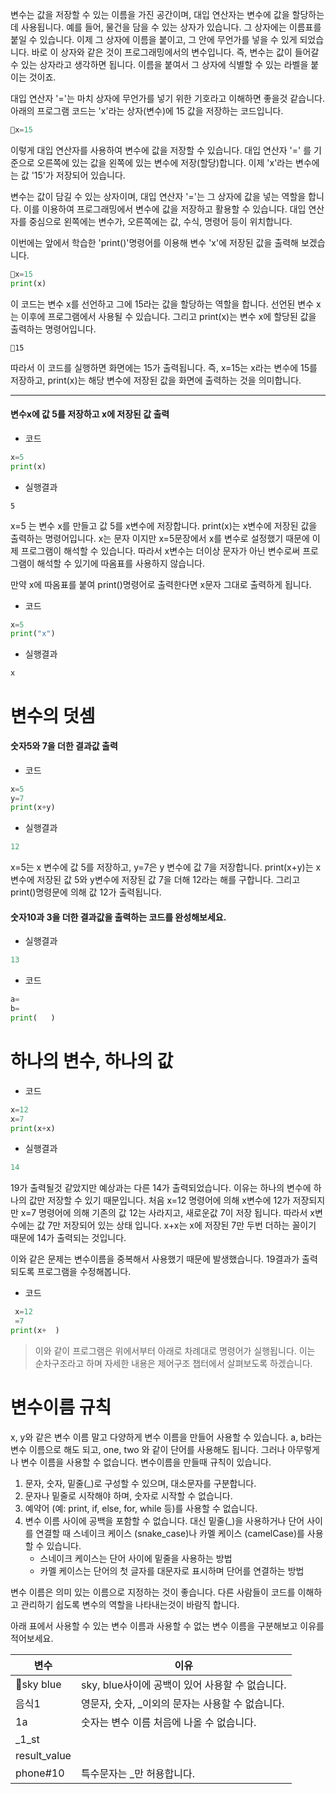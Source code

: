 변수는 값을 저장할 수 있는 이름을 가진 공간이며, 대입 연산자는 변수에 값을 할당하는 데 사용됩니다. 
예를 들어, 물건을 담을 수 있는 상자가 있습니다. 그 상자에는 이름표를 붙일 수 있습니다. 이제 그 상자에 이름을 붙이고, 그 안에 무언가를 넣을 수 있게 되었습니다. 바로 이 상자와 같은 것이 프로그래밍에서의 변수입니다. 
즉, 변수는 값이 들어갈 수 있는 상자라고 생각하면 됩니다. 이름을 붙여서 그 상자에 식별할 수 있는 라벨을 붙이는 것이죠. 

대입 연산자 \'=\'는 마치 상자에 무언가를 넣기 위한 기호라고 이해하면 좋을것 같습니다. 아래의 프로그램 코드는 \'x\'라는 상자(변수)에 15 값을 저장하는 코드입니다.
```Python
x=15
```

이렇게 대입 연산자를 사용하여 변수에 값을 저장할 수 있습니다. 대입 연산자 \'=\' 를 기준으로 오른쪽에 있는 값을 왼쪽에 있는 변수에 저장(할당)합니다. 이제 \'x\'라는 변수에는 값 \'15\'가 저장되어 있습니다.

변수는 값이 담길 수 있는 상자이며, 대입 연산자 '='는 그 상자에 값을 넣는 역할을 합니다. 이를 이용하여 프로그래밍에서 변수에 값을 저장하고 활용할 수 있습니다. 대입 연산자를 중심으로 왼쪽에는 변수가, 오른쪽에는 값, 수식, 명령어 등이 위치합니다.

이번에는 앞에서 학습한 \'print()\'명령어를 이용해 변수 \'x\'에 저장된 값을 출력해 보겠습니다.
```Python
x=15
print(x)
```
이 코드는 변수 x를 선언하고 그에 15라는 값을 할당하는 역할을 합니다. 선언된 변수 x는 이후에 프로그램에서 사용될 수 있습니다. 그리고 print(x)는 변수 x에 할당된 값을 출력하는 명령어입니다. 

```
15
```
따라서 이 코드를 실행하면 화면에는 15가 출력됩니다. 즉, x=15는 x라는 변수에 15를 저장하고, print(x)는 해당 변수에 저장된 값을 화면에 출력하는 것을 의미합니다.

---
#### 변수x에 값 5를 저장하고 x에 저장된 값 출력
- 코드
```python
x=5
print(x)
```
- 실행결과
```
5
```
x=5 는 변수 x를 만들고 값 5를 x변수에 저장합니다. print(x)는 x변수에 저장된 값을 출력하는 명령어입니다. x는 문자 이지만 x=5문장에서 x를 변수로 설정했기 때문에 이제 프로그램이 해석할 수 있습니다. 따라서 x변수는 더이상 문자가 아닌 변수로써 프로그램이 해석할 수 있기에 따옴표를 사용하지 않습니다. 

만약 x에 따옴표를 붙여 print()명령어로 출력한다면 x문자 그대로 출력하게 됩니다.
- 코드
```python
x=5
print("x")
```
- 실행결과
```
x
```

# 변수의 덧셈

#### 숫자5와 7을 더한 결과값 출력
- 코드
```python
x=5
y=7
print(x+y)
```
- 실행결과
```python
12
```
x=5는 x 변수에 값 5를 저장하고, y=7은 y 변수에 값 7을 저장합니다. print(x+y)는 x변수에 저장된 값 5와 y변수에 저장된 값 7을 더해 12라는 해를 구합니다. 그리고 print()명령문에 의해 값 12가 출력됩니다.

#### 숫자10과 3을 더한 결과값을 출력하는 코드를 완성해보세요. 
- 실행결과
```python
13
```

- 코드
```python
a=
b=
print(   )
```

# 하나의 변수, 하나의 값
- 코드
```Python
x=12
x=7
print(x+x)
```
- 실행결과
```python
14
```
19가 출력될것 같았지만 예상과는 다른 14가 출력되었습니다. 이유는 하나의 변수에 하나의 값만 저장할 수 있기 때문입니다. 처음 x=12 명령어에 의해 x변수에 12가 저장되지만 x=7 명령어에 의해 기존의 값 12는 사라지고, 새로운값 7이 저장 됩니다. 따라서 x변수에는 값 7만 저장되어 있는 상태 입니다. x+x는 x에 저장된 7만 두번 더하는 꼴이기 때문에 14가 출력되는 것입니다.

이와 같은 문제는 변수이름을 중복해서 사용했기 때문에 발생했습니다. 19결과가 출력되도록 프로그램을 수정해봅니다.
- 코드
```Python
 x=12
 =7
print(x+  )
```

> 이와 같이 프로그램은 위에서부터 아래로 차례대로 명령어가 실행됩니다. 이는 순차구조라고 하며 자세한 내용은 제어구조 챕터에서 살펴보도록 하겠습니다.

# 변수이름 규칙
x, y와 같은 변수 이름 말고 다양하게 변수 이름을 만들어 사용할 수 있습니다. a, b라는 변수 이름으로 해도 되고, one, two 와 같이 단어를 사용해도 됩니다. 그러나 아무렇게나 변수 이름을 사용할 수 없습니다. 변수이름을 만들때 규칙이 있습니다.

1. 문자, 숫자, 밑줄(\_)로 구성할 수 있으며, 대소문자를 구분합니다.
2. 문자나 밑줄로 시작해야 하며, 숫자로 시작할 수 없습니다.
3. 예약어 (예: print, if, else, for, while 등)를 사용할 수 없습니다.
4. 변수 이름 사이에 공백을 포함할 수 없습니다. 대신 밑줄(\_)을 사용하거나 단어 사이를 연결할 때 스네이크 케이스 (snake_case)나 카멜 케이스 (camelCase)를 사용할 수 있습니다.
	- 스네이크 케이스는 단어 사이에 밑줄을 사용하는 방법
	- 카멜 케이스는 단어의 첫 글자를 대문자로 표시하며 단어를 연결하는 방법

변수 이름은 의미 있는 이름으로 지정하는 것이 좋습니다. 다른 사람들이 코드를 이해하고 관리하기 쉽도록 변수의 역할을 나타내는것이 바람직 합니다.

아래 표에서 사용할 수 있는 변수 이름과 사용할 수 없는 변수 이름을 구분해보고 이유를 적어보세요.

| 변수         | 이유 |
| ------------ | ---- |
| sky blue    | sky, blue사이에 공백이 있어 사용할 수 없습니다. |
| 음식1        | 영문자, 숫자, \_이외의 문자는 사용할 수 없습니다. |
| 1a           | 숫자는 변수 이름 처음에 나올 수 없습니다.  |
| \_1_st       |      |
| result_value |      |
| phone#10 | 특수문자는 \_만 허용합니다. |


